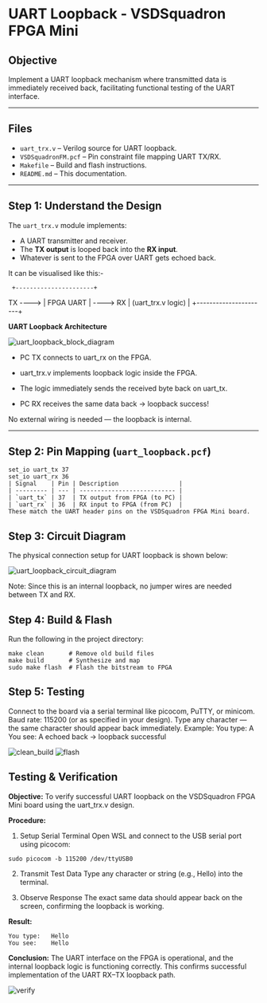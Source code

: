 # UART Loopback - VSDSquadron FPGA Mini

## Objective

Implement a UART loopback mechanism where transmitted data is immediately received back, facilitating functional testing of the UART interface.

---

## Files

- `uart_trx.v` – Verilog source for UART loopback.
- `VSDSquadronFM.pcf` – Pin constraint file mapping UART TX/RX.
- `Makefile` – Build and flash instructions.
- `README.md` – This documentation.

---

## Step 1: Understand the Design

The `uart_trx.v` module implements:

- A UART transmitter and receiver.
- The **TX output** is looped back into the **RX input**.
- Whatever is sent to the FPGA over UART gets echoed back.

It can be visualised like this:-

     +----------------------+
TX ----> | FPGA UART | ----> RX
| (uart_trx.v logic) |
+----------------------+

**UART Loopback Architecture**

![uart_loopback_block_diagram](images/uart_loopback_block_diagram.png)

                 
- PC TX connects to uart_rx on the FPGA.

- uart_trx.v implements loopback logic inside the FPGA.

- The logic immediately sends the received byte back on uart_tx.

- PC RX receives the same data back → loopback success!


No external wiring is needed — the loopback is internal.

---

## Step 2: Pin Mapping (`uart_loopback.pcf`)

```text
set_io uart_tx 37
set_io uart_rx 36
| Signal    | Pin | Description                 |
| --------- | --- | --------------------------- |
| `uart_tx` | 37  | TX output from FPGA (to PC) |
| `uart_rx` | 36  | RX input to FPGA (from PC)  |
These match the UART header pins on the VSDSquadron FPGA Mini board.
```

## Step 3: Circuit Diagram

The physical connection setup for UART loopback is shown below:

![uart_loopback_circuit_diagram](images/uart_loopback_circuit_diagram.png)

Note: Since this is an internal loopback, no jumper wires are needed between TX and RX.

## Step 4: Build & Flash
Run the following in the project directory:
```text
make clean       # Remove old build files
make build       # Synthesize and map
sudo make flash  # Flash the bitstream to FPGA
```

## Step 5: Testing

Connect to the board via a serial terminal like picocom, PuTTY, or minicom.
Baud rate: 115200 (or as specified in your design).
Type any character — the same character should appear back immediately.
Example:
You type: A
You see: A echoed back → loopback successful

![clean_build](images/clean_build.png)
![flash](images/flash.png)

## Testing & Verification

**Objective:**
To verify successful UART loopback on the VSDSquadron FPGA Mini board using the uart_trx.v design.

**Procedure:**

1.  Setup Serial Terminal
Open WSL and connect to the USB serial port using picocom:
```text
sudo picocom -b 115200 /dev/ttyUSB0
```

2. Transmit Test Data
Type any character or string (e.g., Hello) into the terminal.

3. Observe Response
The exact same data should appear back on the screen, confirming the loopback is working.

**Result:**
```text
You type:   Hello
You see:    Hello
```

**Conclusion:**
The UART interface on the FPGA is operational, and the internal loopback logic is functioning correctly. This confirms successful implementation of the UART RX–TX loopback path.

![verify](images/verify.png)